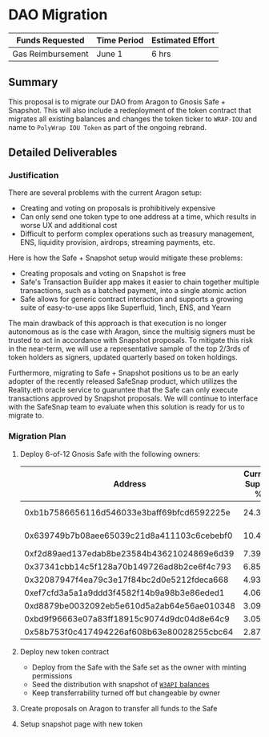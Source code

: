 # DAO Migration

| Funds Requested | Time Period | Estimated Effort 
|-|-|-|
| Gas Reimbursement | June 1 | 6 hrs |

## Summary

This proposal is to migrate our DAO from Aragon to Gnosis Safe + Snapshot. This will also include a redeployment of the token contract that migrates all existing balances and changes the token ticker to `WRAP-IOU` and name to `PolyWrap IOU Token` as part of the ongoing rebrand.

## Detailed Deliverables

### Justification

There are several problems with the current Aragon setup:
- Creating and voting on proposals is prohibitively expensive
- Can only send one token type to one address at a time, which results in worse UX and additional cost
- Difficult to perform complex operations such as treasury management, ENS, liquidity provision, airdrops, streaming payments, etc.

Here is how the Safe + Snapshot setup would mitigate these problems:
- Creating proposals and voting on Snapshot is free
- Safe's Transaction Builder app makes it easier to chain together multiple transactions, such as a batched payment, into a single atomic action
- Safe allows for generic contract interaction and supports a growing suite of easy-to-use apps like Superfluid, 1inch, ENS, and Yearn

The main drawback of this approach is that execution is no longer autonomous as is the case with Aragon, since the multisig signers must be trusted to act in accordance with Snapshot proposals. To mitigate this risk in the near-term, we will use a representative sample of the top 2/3rds of token holders as signers, updated quarterly based on token holdings.

Furthermore, migrating to Safe + Snapshot positions us to be an early adopter of the recently released SafeSnap product, which utilizes the Reality.eth oracle service to guaruntee that the Safe can only execute transactions approved by Snapshot proposals. We will continue to interface with the SafeSnap team to evaluate when this solution is ready for us to migrate to.

### Migration Plan

1. Deploy 6-of-12 Gnosis Safe with the following owners:

    | Address | Current Supply % | Votes |
    |-|-|-|
    | 0xb1b7586656116d546033e3baff69bfcd6592225e | 24.37% | 3 (2 proxies) |
    | 0x639749b7b08aee65039c21d8a411103c6cebebf0 | 10.41% | 2 (1 proxy) |
    | 0xf2d89aed137edab8be23584b43621024869e6d39 | 7.39% | 1 |
    | 0x37341cbb14c5f128a70b149726ad8b2ce6f4c793 | 6.85% | 1 |
    | 0x32087947f4ea79c3e17f84bc2d0e5212fdeca668 | 4.93% | 1 |
    | 0xef7cfd3a5a1a9ddd3f4582f14b9a98b3e86eded1 | 4.06% | 1 |
    | 0xd8879be0032092eb5e610d5a2ab64e56ae010348 | 3.09% | 1 |
    | 0xbd9f96663e07a83ff18915c9074d9dc04d8e64c9 | 3.05% | 1 |
    | 0x58b753f0c417494226af608b63e80028255cbc64 | 2.87% | 1 |

2. Deploy new token contract
    - Deploy from the Safe with the Safe set as the owner with minting permissions
    - Seed the distribution with snapshot of [`W3API` balances](https://etherscan.io/token/0x9F59E5Ed123C10D57E92629612511b14628D2799)
    - Keep transferrability turned off but changeable by owner

3. Create proposals on Aragon to transfer all funds to the Safe 

4. Setup snapshot page with new token
